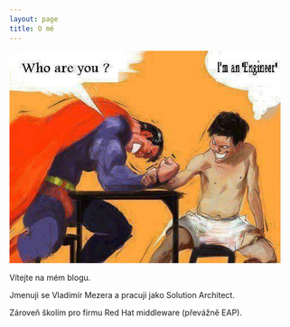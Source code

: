 ```yaml
---
layout: page
title: O mě
---
```

![Run](/public/engeneer.jpg "Profilovka")

Vítejte na mém blogu.

Jmenuji se Vladimír Mezera a pracuji jako Solution Architect.

Zároveň školím pro firmu Red Hat middleware (převážně EAP).
